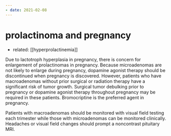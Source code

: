```yaml
---
- date: 2021-02-08
---
```


# prolactinoma and pregnancy

- related: [[hyperprolactinemia]]

<!-- prolactionoma management in pregnancy -->

Due to lactotroph hyperplasia in pregnancy, there is concern for enlargement of prolactinomas in pregnancy. Because microadenomas are not likely to enlarge during pregnancy, dopamine agonist therapy should be discontinued when pregnancy is discovered. However, patients who have macroadenomas without prior surgical or radiation therapy have a significant risk of tumor growth. Surgical tumor debulking prior to pregnancy or dopamine agonist therapy throughout pregnancy may be required in these patients. Bromocriptine is the preferred agent in pregnancy.

Patients with macroadenomas should be monitored with visual field testing each trimester while those with microadenomas can be monitored clinically. Headaches or visual field changes should prompt a noncontrast pituitary MRI.
